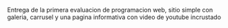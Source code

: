 Entrega de la primera evaluacion de programacion web, sitio simple con galeria, carrusel y una pagina informativa con video de youtube incrustado
